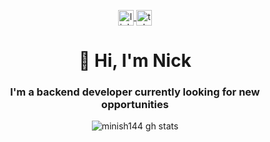 <p align="center">
    <a href="https://linkedin.com/in/minish144" target="blank">
        <img align="center" src="https://upload.wikimedia.org/wikipedia/commons/c/c9/Linkedin.svg" alt="linkedin - minish144" height="25" width="25"/>
    </a>
    <a href="https://telegram.me/minish144" target="blank">
        <img align="center" src="https://upload.wikimedia.org/wikipedia/commons/8/83/Telegram_2019_Logo.svg" alt="telegram - @minish144" height="25" width="25"/>
    </a>
</p>

<h1 align="center">👋 Hi, I'm Nick</h1>
<h3 align="center">I'm a backend developer currently looking for new opportunities</h3>

<p align="center">
    <img align="center" src="https://github-readme-stats.vercel.app/api?username=minish144&hide=issues&show_icons=true" alt="minish144 gh stats" />
</p>